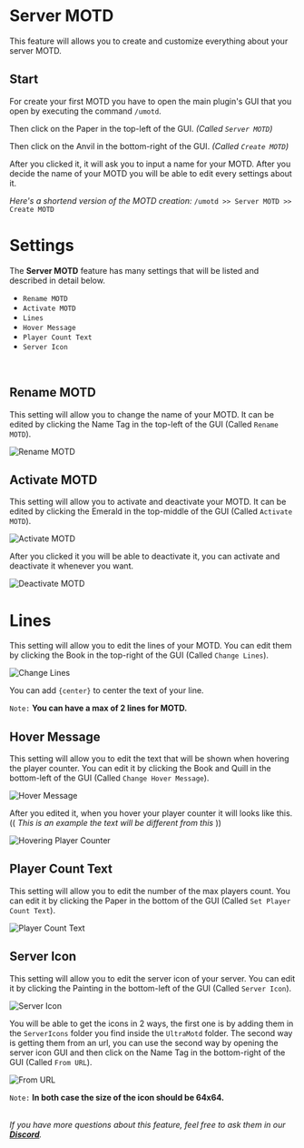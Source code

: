 # Server MOTD
This feature will allows you to create and customize everything about your server MOTD.
<br>

## Start
For create your first MOTD you have to open the main plugin's GUI that you open by executing the command `/umotd`.
<br>

Then click on the Paper in the top-left of the GUI. *(Called `Server MOTD`)*
<br>

Then click on the Anvil in the bottom-right of the GUI. *(Called `Create MOTD`)*
<br>

After you clicked it, it will ask you to input a name for your MOTD. After you decide the name of your MOTD you will be able to edit every settings about it.
<br>

*Here's a shortend version of the MOTD creation:*
`/umotd >> Server MOTD >> Create MOTD`
<br>

# Settings
The **Server MOTD** feature has many settings that will be listed and described in detail below.
<br>

- `Rename MOTD`
- `Activate MOTD`
- `Lines`
- `Hover Message`
- `Player Count Text`
- `Server Icon`
<br>

## Rename MOTD
This setting will allow you to change the name of your MOTD. It can be edited by clicking the Name Tag in the top-left of the GUI (Called `Rename MOTD`).
<br>

![Rename MOTD](https://i.imgur.com/xqiPtPB.png)
<br>

## Activate MOTD
This setting will allow you to activate and deactivate your MOTD. It can be edited by clicking the Emerald in the top-middle of the GUI (Called `Activate MOTD`).
<br>

![Activate MOTD](https://i.imgur.com/9waAyFy.png)
<br>

After you clicked it you will be able to deactivate it, you can activate and deactivate it whenever you want.
<br>

![Deactivate MOTD](https://i.imgur.com/VmtjBun.png)
<br>

# Lines
This setting will allow you to edit the lines of your MOTD. You can edit them by clicking the Book in the top-right of the GUI (Called `Change Lines`).
<br>

![Change Lines](https://i.imgur.com/CtrHkkN.png)
<br>

You can add `{center}` to center the text of your line.
<br>

`Note:` **You can have a max of 2 lines for MOTD.**
<br>

## Hover Message
This setting will allow you to edit the text that will be shown when hovering the player counter. You can edit it by clicking the Book and Quill in the bottom-left of the GUI (Called `Change Hover Message`).
<br>

![Hover Message](https://i.imgur.com/cTbfR57.png)
<br>

After you edited it, when you hover your player counter it will looks like this. 
(( *This is an example the text will be different from this* ))
<br>

![Hovering Player Counter](https://i.imgur.com/wIGciYr.png)
<br>

## Player Count Text
This setting will allow you to edit the number of the max players count. You can edit it by clicking the Paper in the bottom of the GUI (Called `Set Player Count Text`).
<br>

![Player Count Text](https://i.imgur.com/DpJ64cg.png)
<br>

## Server Icon
This setting will allow you to edit the server icon of your server. You can edit it by clicking the Painting in the bottom-left of the GUI (Called `Server Icon`).
<br>

![Server Icon](https://i.imgur.com/IWtOa98.png)
<br>

You will be able to get the icons in 2 ways, the first one is by adding them in the `ServerIcons` folder you find inside the `UltraMotd` folder. The second way is getting them from an url, you can use the second way by opening the server icon GUI and then click on the Name Tag in the bottom-right of the GUI (Called `From URL`).
<br>

![From URL](https://i.imgur.com/oTAm7Vd.png)
<br>

`Note:` **In both case the size of the icon should be 64x64.**
<br>
<br>

_If you have more questions about this feature, feel free to ask them in our **[Discord](https://discord.gg/3JuHDm8)**._